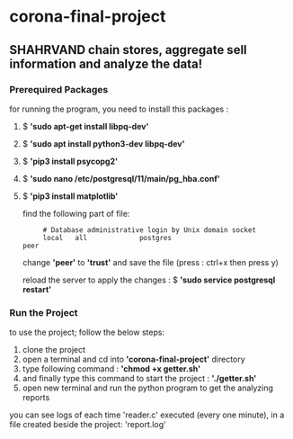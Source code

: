 # corona-final-project

## SHAHRVAND chain stores, aggregate sell information and analyze the data!

### Prerequired Packages
for running the program, you need to install this packages : 
1. $ **'sudo apt-get install libpq-dev'**
2. $ **'sudo apt install python3-dev libpq-dev'**
3. $ **'pip3 install psycopg2'**
4. $ **'sudo nano /etc/postgresql/11/main/pg_hba.conf'**
5. $ **'pip3 install matplotlib'**

   find the following part of file:
   
            # Database administrative login by Unix domain socket
            local   all             postgres                                peer

   change **'peer'** to **'trust'** and save the file (press : ctrl+x then press y)

   reload the server to apply the changes : $ **'sudo service postgresql restart'**


### Run the Project
to use the project; follow the below steps:

1. clone the project
2. open a terminal and cd into **'corona-final-project'** directory
3. type following command : **'chmod +x getter.sh'**
4. and finally type this command to start the project : **'./getter.sh'**
5. open new terminal and run the python program to get the analyzing reports


you can see logs of each time 'reader.c' executed (every one minute), in a file created beside the project: 'report.log'
